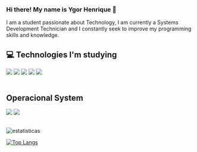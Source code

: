 ### Hi there! My name is Ygor Henrique 👋

I am a student passionate about Technology, I am currently a Systems Development Technician and I constantly seek to improve my programming skills and knowledge.

## 💻 Technologies I'm studying

<div style="display:inline-block">
    <img src="https://img.shields.io/badge/HTML5-E34F26?style=for-the-badge&logo=html5&logoColor=white">
    <img src="https://img.shields.io/badge/CSS3-1572B6?style=for-the-badge&logo=css3&logoColor=white">
    <img src="https://img.shields.io/badge/JavaScript-323330?style=for-the-badge&logo=javascript&logoColor=F7DF1E">
    <img src="https://img.shields.io/badge/Node.js-43853D?style=for-the-badge&logo=node.js&logoColor=white">
    <img src="https://img.shields.io/badge/MySQL-00000F?style=for-the-badge&logo=mysql&logoColor=white">
</div>
<br><br>

## Operacional System
<img src="https://img.shields.io/badge/Linux-FCC624?style=for-the-badge&logo=linux&logoColor=black">
<img src="https://img.shields.io/badge/Windows-0078D6?style=for-the-badge&logo=windows&logoColor=white">
<br><br>

![estatisticas](https://github-readme-stats.vercel.app/api?username=ygorhslima&show_icons=true&theme=transparent)

[![Top Langs](https://github-readme-stats.vercel.app/api/top-langs/?username=ygorhslima&theme=black)](https://github.com/anuraghazra/github-readme-stats)
